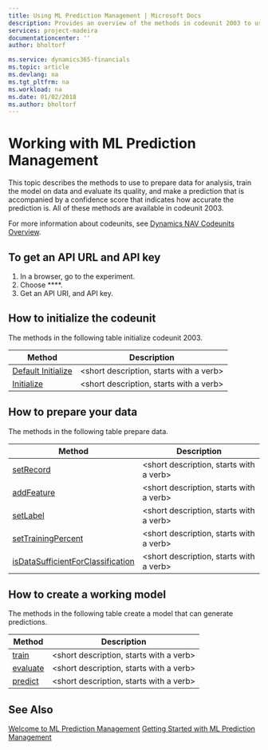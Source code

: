 ```yaml
---
title: Using ML Prediction Management | Microsoft Docs
description: Provides an overview of the methods in codeunit 2003 to use in each phase of implementing a predictive model.
services: project-madeira
documentationcenter: ''
author: bholtorf

ms.service: dynamics365-financials
ms.topic: article
ms.devlang: na
ms.tgt_pltfrm: na
ms.workload: na
ms.date: 01/02/2018
ms.author: bholtorf
---
```


# Working with ML Prediction Management
This topic describes the methods to use to prepare data for analysis, train the model on data and evaluate its quality, and make a prediction that is accompanied by a confidence score that indicates how accurate the prediction is. All of these methods are available in codeunit 2003.

For more information about codeunits, see [Dynamics NAV Codeunits Overview](https://docs.microsoft.com/en-us/dynamics-nav/codeunits).

## To get an API URL and API key
1. In a browser, go to the experiment.  
2. Choose ****.  
3. Get an API URI, and API key.

## How to initialize the codeunit
The methods in the following table initialize codeunit 2003.

|Method|Description|
|---|---|
|[Default Initialize](default-initialize.md)|<short description, starts with a verb>|
|[Initialize](initialize.md)|<short description, starts with a verb>|

## How to prepare your data
The methods in the following table prepare data.

|Method|Description|
|---|---|
|[setRecord](set-record.md)|<short description, starts with a verb>|
|[addFeature](add-feature.md)|<short description, starts with a verb>|
|[setLabel](set-label.md)|<short description, starts with a verb>|
|[setTrainingPercent](set-training-percent.md)|<short description, starts with a verb>|
|[isDataSufficientForClassification](is-data-sufficient-for-classification.md)|<short description, starts with a verb>|

## How to create a working model 
The methods in the following table create a model that can generate predictions.

|Method|Description|
|---|---|
|[train](train.md)|<short description, starts with a verb>|
|[evaluate](evaluate.md)|<short description, starts with a verb>|
|[predict](predict.md)|<short description, starts with a verb>|

## See Also
[Welcome to ML Prediction Management](../ml-prediction-management-welcome.md)
[Getting Started with ML Prediction Management](../ml-prediction-management-get-started.md)